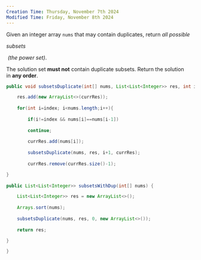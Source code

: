 ```yaml
---
Creation Time: Thursday, November 7th 2024
Modified Time: Friday, November 8th 2024
---
```


Given an integer array `nums` that may contain duplicates, return _all possible_ 

_subsets_

 _(the power set)_.

The solution set **must not** contain duplicate subsets. Return the solution in **any order**.

```java
public void subsetsDuplicate(int[] nums, List<List<Integer>> res, int index, List<Integer> currRes) {

	res.add(new ArrayList<>(currRes));
	
	for(int i=index; i<nums.length;i++){
	
		if(i!=index && nums[i]==nums[i-1])
	
		continue;
	
		currRes.add(nums[i]);
		
		subsetsDuplicate(nums, res, i+1, currRes);
		
		currRes.remove(currRes.size()-1);

}
	
public List<List<Integer>> subsetsWithDup(int[] nums) {

	List<List<Integer>> res = new ArrayList<>();
	
	Arrays.sort(nums);
	
	subsetsDuplicate(nums, res, 0, new ArrayList<>());
	
	return res;

}

}
```